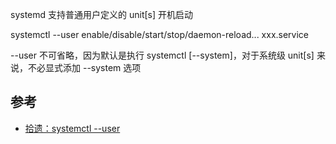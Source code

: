 systemd 支持普通用户定义的 unit[s] 开机启动

systemctl --user enable/disable/start/stop/daemon-reload... xxx.service

--user 不可省略，因为默认是执行 systemctl [--system]，对于系统级 unit[s] 来说，不必显式添加 --system 选项

## 参考

- [拾遗：systemctl --user](https://www.cnblogs.com/hadex/p/6571278.html)